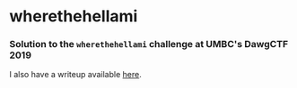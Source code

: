 # wherethehellami
### Solution to the `wherethehellami` challenge at UMBC's DawgCTF 2019

I also have a writeup available [here](https://ass.is/2019-03-27/dawgctf2019-where-am-i/).

